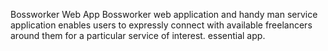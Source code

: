 Bossworker Web App
Bossworker web application and handy man service application enables users to expressly connect with available freelancers around them for a particular service of interest. essential app. 
